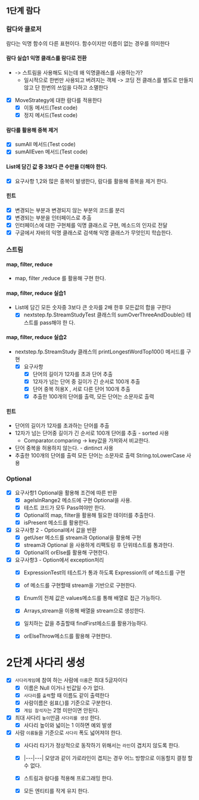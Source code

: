 ## 1단계 람다
### 람다와 클로저
람다는 익명 함수의 다른 표현이다. 함수이지만 이름이 없는 경우를 의미한다
#### 람다 실습1 익명 클래스를 람다로 전환
- -> 스트림을 사용해도 되는데 왜 익명클래스를 사용하는가?
  - 일시적으로 한번만 사용되고 버려지는 객체 -> 코딩 전 클래스를 별도로 만들지 않고 단 한번의 쓰임을 다하고 소멸한다
-[x] MoveStrategy에 대한 람다를 적용한다 
  - [x] 이동 메서드(Test code)
  - [x] 정지 메서드(Test code)
#### 람다를 활용해 중복 제거
-[x] sumAll 메서드(Test code)
-[x] sumAllEven 메서드(Test code)
#### List에 담긴 값 중 3보다 큰 수만을 더해야 한다.
-[x] 요구사항 1,2와 많은 중복이 발생한다, 람다를 활용해 중복을 제거 한다.
#### 힌트
-[x] 변경되는 부분과 변경되지 않는 부분의 코드를 분리 
-[x] 변경되는 부분을 인터페이스로 추출
-[x] 인터페이스에 대한 구현체를 익명 클래스로 구현, 메소드의 인자로 전달
-[x] 구글에서 자바의 익명 클래스로 검색해 익명 클래스가 무엇인지 학습한다.

### 스트림
#### map, filter, reduce
- map, filter ,reduce 를 활용해 구현  한다.

#### map, filter, reduce 실습1
- List에 담긴 모든 숫자중 3보다 큰 숫자를 2배 한후 모든값의 합을 구한다
  -[x] nextstep.fp.StreamStudyTest 클래스의 sumOverThreeAndDouble() 테스트를 pass해야 한
    다.
#### map, filter, reduce 실습2
- nextstep.fp.StreamStudy 클래스의 printLongestWordTop100() 메서드를 구현
  -[x] 요구사항
    -[x] 단어의 길이가 12자를 초과 단어 추출
    -[x] 12자가 넘는 단어 중 길이가 긴 순서로 100개 추출
    -[x] 단어 중복 허용X , 서로 다른 단어 100개 추출
    -[x] 추출한 100개의 단어를 출력, 모든 단어는 소문자로 출력

#### 힌트
- 단어의 길이가 12자를 초과하는 단어를 추출 
- 12자가 넘는 단어중 길이가 긴 순서로 100개 단어를 추출 - sorted 사용
  - Comparator.comparing -> key값을 가져와서 비교한다.
- 단어 중복을 허용하지 않는다. - dintinct 사용
- 추출한 100개의 단어를 출력 모든 단어는 소문자로 출력 String.toLowerCase 사용

### Optional
-[x] 요구사항1 Optional을 활용해 조건에 따른 반환
  - [x] ageIsInRange2 메소드에 구현 Optional을 사용.
  - [x] 테스트 코드가 모두 Pass여야만 한다.
  - [x] Optional의 map, filter을 활용해 필요한 데이터를 추출한다.
  - [x] isPresent 메소드를 활용한다.
  
- [x] 요구사항 2 - Optional에서 값을 반환
  - [x] getUser 메소드를 stream과 Optional을 활용해 구현
  - [x] stream과 Optional 을 사용하게 리팩토링 후 단위테스트를 통과한다.
  - [x] Optional의 orElse를 활용해 구현한다.
  
- [x] 요구사항3 - Option에서 exception처리
  - [x] ExpressionTest의 테스트가 통과 하도록 Expression의 of 메소드를 구현
  - [x] of 메소드를 구현할때 stream을 기반으로 구현한다.
  - [x] Enum의 전체 값은 values메소드를 통해 배열로 접근 가능하다.
  - [x] Arrays,stream을 이용해 배열을 stream으로 생성한다.
  - [x] 일치하는 값을 추출할때 findFirst메소드를 활용가능하다.
  - [x] orElseThrow메소드를 활용해 구현한다.


# 2단계 사다리 생성
- [x] `사다리게임`에 참여 하는 사람에 `이름`은 최대 5글자이다
  - [x] 이름은 Null 이거나 빈값일 수가 없다.
  - [x] `사다리`를 `출력`할 때 이름도 같이 출력한다
  - [x] 사람이름은 쉼표(,)를 기준으로 구분한다.
  - [x] `게임 참석자`는 2명 미만이면 안된다.
- [x] 최대 사다리 `높이`만큼 `사다리를 생성` 한다.
  - [x] 사다리 높이와 넓이는 1 이하면 예외 발생
- [x] 사람 `이름들`을 기준으로 `사다리` 폭도 넓어져야 한다.
  - [x] 사다리 타기가 정상적으로 동작하기 위해서는 `라인`이 겹치지 않도록 한다.
  - [x] |---|---| 모양과 같이 가로라인이 겹치는 경우 어느 방향으로 이동할지 결정 할 수 없다.
  - [x] 스트림과 람다를 적용해 프로그래밍 한다.
  - [x] 모든 엔티티를 작게 유지 한다.

